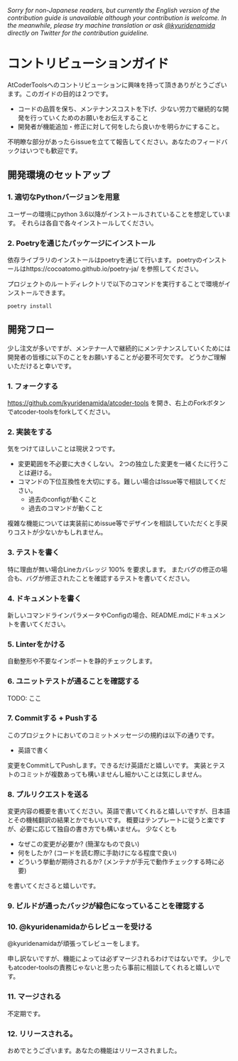 _Sorry for non-Japanese readers, but currently the English version of the contribution guide is unavailable although your contribution is welcome.
In the meanwhile, please try machine translation or ask [@kyuridenamida](https://twitter.com/kyuridenamida) directly on Twitter for the contribution guideline._ 

# コントリビューションガイド

AtCoderToolsへのコントリビューションに興味を持って頂きありがとうございます。このガイドの目的は２つです。

- コードの品質を保ち、メンテナンスコストを下げ、少ない労力で継続的な開発を行っていくためのお願いをお伝えすること
- 開発者が機能追加・修正に対して何をしたら良いかを明らかにすること。

不明瞭な部分があったらissueを立てて報告してください。あなたのフィードバックはいつでも歓迎です。

## 開発環境のセットアップ

### 1. 適切なPythonバージョンを用意

ユーザーの環境にpython 3.6以降がインストールされていることを想定しています。
それらは各自で各々インストールしてください。

### 2. Poetryを通じたパッケージにインストール
依存ライブラリのインストールはpoetryを通じて行います。
poetryのインストールはhttps://cocoatomo.github.io/poetry-ja/ を参照してください。

プロジェクトのルートディレクトリで以下のコマンドを実行することで環境がインストールできます。
```
poetry install
```

## 開発フロー

少し注文が多いですが、メンテナ一人で継続的にメンテナンスしていくためには開発者の皆様に以下のことをお願いすることが必要不可欠です。
どうかご理解いただけると幸いです。

### 1. フォークする

https://github.com/kyuridenamida/atcoder-tools を開き、右上のForkボタンでatcoder-toolsをforkしてください。

### 2. 実装をする

気をつけてほしいことは現状２つです。

- 変更範囲を不必要に大きくしない。 2つの独立した変更を一緒くたに行うことは避ける。
- コマンドの下位互換性を大切にする。難しい場合はIssue等で相談してください。
    - 過去のconfigが動くこと
    - 過去のコマンドが動くこと
    
複雑な機能については実装前にめissue等でデザインを相談していただくと手戻りコストが少ないかもしれません。

### 3. テストを書く

特に理由が無い場合Lineカバレッジ 100% を要求します。
またバグの修正の場合も、バグが修正されたことを確認するテストを書いてください。

### 4. ドキュメントを書く
新しいコマンドラインパラメータやConfigの場合、README.mdにドキュメントを書いてください。

### 5. Linterをかける
自動整形や不要なインポートを静的チェックします。

### 6. ユニットテストが通ることを確認する
TODO: ここ

### 7. Commitする + Pushする

このプロジェクトにおいてのコミットメッセージの規約は以下の通りです。
- 英語で書く

変更をCommitしてPushします。できるだけ英語だと嬉しいです。
実装とテストのコミットが複数あっても構いませんし細かいことは気にしません。

### 8. プルリクエストを送る

変更内容の概要を書いてください。英語で書いてくれると嬉しいですが、日本語とその機械翻訳の結果とかでもいいです。
概要はテンプレートに従うと楽ですが、必要に応じて独自の書き方でも構いません。
少なくとも

- なぜこの変更が必要か? (簡潔なもので良い)
- 何をしたか? (コードを読む際に手助けになる程度で良い)
- どういう挙動が期待されるか? (メンテナが手元で動作チェックする時に必要)

を書いてくださると嬉しいです。

### 9. ビルドが通ったバッジが緑色になっていることを確認する

### 10. @kyuridenamidaからレビューを受ける
@kyuridenamidaが頑張ってレビューをします。

申し訳ないですが、機能によっては必ずマージされるわけではないです。
少しでもatcoder-toolsの責務じゃないと思ったら事前に相談してくれると嬉しいです。

### 11. マージされる
不定期です。

### 12. リリースされる。
おめでとうございます。あなたの機能はリリースされました。
